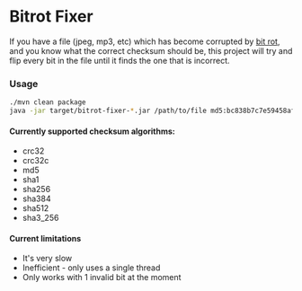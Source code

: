 # Bitrot Fixer

If you have a file (jpeg, mp3, etc) which has become corrupted by [bit rot](https://en.wikipedia.org/wiki/Data_rot), and you know what the correct checksum should
be, this project will try and flip every bit in the file until it finds the one that is incorrect.

### Usage

```bash
./mvn clean package
java -jar target/bitrot-fixer-*.jar /path/to/file md5:bc838b7c7e59458afd78c94db41203f5
```

#### Currently supported checksum algorithms:

* crc32
* crc32c
* md5
* sha1
* sha256
* sha384
* sha512
* sha3_256


#### Current limitations

* It's very slow
* Inefficient - only uses a single thread
* Only works with 1 invalid bit at the moment